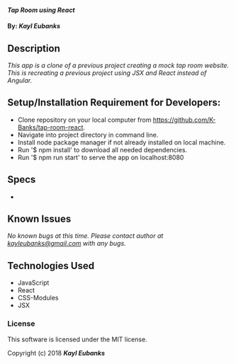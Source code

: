 #### _Tap Room using React_

#### By: _**Kayl Eubanks**_

## Description

_This app is a clone of a previous project creating a mock tap room website. This is recreating a previous project using JSX and React instead of Angular._

## Setup/Installation Requirement for Developers:

* Clone repository on your local computer from https://github.com/K-Banks/tap-room-react.
* Navigate into project directory in command line.
* Install node package manager if not already installed on local machine.
* Run '$ npm install' to download all needed dependencies.
* Run '$ npm run start' to serve the app on localhost:8080

## Specs
 *

## Known Issues
_No known bugs at this time._
_Please contact author at kayleubanks@gmail.com with any bugs._

## Technologies Used

 * JavaScript
 * React
 * CSS-Modules
 * JSX

### License

This software is licensed under the MIT license.

Copyright (c) 2018 ****_Kayl Eubanks_****
